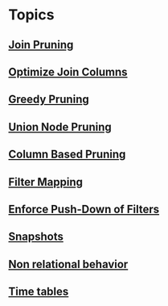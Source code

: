 # Topics

## [Join Pruning](./joinPruning/info.md)

## [Optimize Join Columns](./optimizeJoinColumns/info.md)

## [Greedy Pruning](./greedyPruning/info.md)

## [Union Node Pruning](./unionPruning/info.md)

## [Column Based Pruning](./columnBasedPruning/info.md)

## [Filter Mapping](./filterMapping/info.md)

## [Enforce Push-Down of Filters](./enforcePushDownOfFilters/info.md)

## [Snapshots](./snapshots/info.md)

## [Non relational behavior](./nonRelationalBehavior/info.md)

## [Time tables](./timeTables/info.md)
